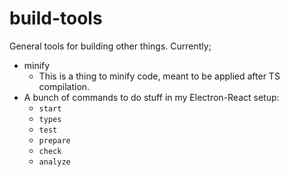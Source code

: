 # build-tools

General tools for building other things. Currently;

- minify
  - This is a thing to minify code, meant to be applied after TS compilation.
- A bunch of commands to do stuff in my Electron-React setup:
  - `start`
  - `types`
  - `test`
  - `prepare`
  - `check`
  - `analyze`
